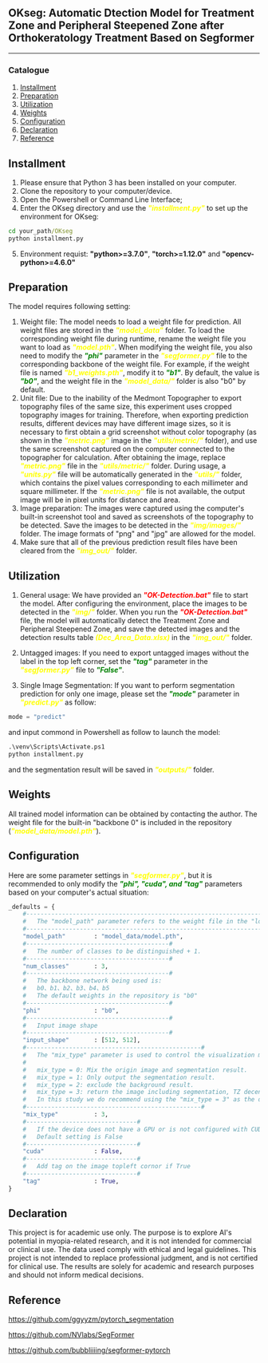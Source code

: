 ## OKseg: Automatic Dtection Model for Treatment Zone and Peripheral Steepened Zone after Orthokeratology Treatment Based on Segformer
---

### Catalogue
1. [Installment](#Installment)
2. [Preparation](#Preparation)
3. [Utilization](#Utilization)
4. [Weights](#Weights)
5. [Configuration](#Configuration)
6. [Declaration](#Declaration)
7. [Reference](#Reference)

## Installment
1. Please ensure that Python 3 has been installed on your computer.
2. Clone the repository to your computer/device.
3. Open the Powershell or Command Line Interface;
4. Enter the OKseg directory and use the <font color=#FFFF00>***"installment.py"***</font> to set up the environment for OKseg:
```cmd
cd your_path/OKseg
python installment.py
```
5. Environment requist: **"python>=3.7.0"**, **"torch>=1.12.0"** and **"opencv-python>=4.6.0"**

## Preparation
The model requires following setting:
1. Weight file: The model needs to load a weight file for prediction. All weight files are stored in the <font color=#FFFF00>***"model_data"***</font> folder. To load the corresponding weight file during runtime, rename the weight file you want to load as <font color=#FFFF00>***"model.pth"***</font>. When modifying the weight file, you also need to modify the <font color=#008000>***"phi"***</font> parameter in the <font color=#FFFF00>***"segformer.py"***</font> file to the corresponding backbone of the weight file. For example, if the weight file is named <font color=#FFFF00>***"b1_weights.pth"***</font>, modify it to <font color=#008000>***"b1"***</font>. By default, the value is <font color=#008000>***"b0"***</font>, and the weight file in the <font color=#FFFF00>***"model_data/"***</font> folder is also "b0" by default.
2. Unit file: Due to the inability of the Medmont Topographer to export topography files of the same size, this experiment uses cropped topography images for training. Therefore, when exporting prediction results, different devices may have different image sizes, so it is necessary to first obtain a grid screenshot without color topography (as shown in the <font color=#FFFF00>***"metric.png"***</font> image in the <font color=#FFFF00>***"utils/metric/"***</font> folder), and use the same screenshot captured on the computer connected to the topographer for calculation. After obtaining the image, replace <font color=#FFFF00>***"metric.png"***</font> file in the <font color=#FFFF00>***"utils/metric/"***</font> folder. During usage, a <font color=#FFFF00>***"units.py"***</font> file will be automatically generated in the <font color=#FFFF00>***"utils/"***</font> folder, which contains the pixel values corresponding to each millimeter and square millimeter. If the <font color=#FFFF00>***"metric.png"***</font> file is not available, the output image will be in pixel units for distance and area.
3. Image preparation: The images were captured using the computer's built-in screenshot tool and saved as screenshots of the topography to be detected. Save the images to be detected in the <font color=#FFFF00>***"img/images/"***</font> folder. The image formats of "png" and "jpg" are allowed for the model.
4. Make sure that all of the previous prediction result files have been cleared from the <font color=#FFFF00>***"img_out/"***</font> folder.

## Utilization
1. General usage: We have provided an <font color=#FF000>***"OK-Detection.bat"***</font> file to start the model. After configuring the environment, place the images to be detected in the <font color=#FFFF00>***"img/"***</font> folder. When you run the <font color=#FF000>***"OK-Detection.bat"***</font> file, the model will automatically detect the Treatment Zone and Peripheral Steepened Zone, and save the detected images and the detection results table <font color=#FFFF00>***(Dec_Area_Data.xlsx)***</font> in the <font color=#FFFF00>***"img_out/"***</font> folder.

2. Untagged images: If you need to export untagged images without the label in the top left corner, set the <font color=#008000>***"tag"***</font> parameter in the <font color=#FFFF00>***"segformer.py"***</font> file to <font color=#008000>***"False"***</font>.

3. Single Image Segmentation: If you want to perform segmentation prediction for only one image, please set the <font color=#008000>***"mode"***</font> parameter in <font color=#FFFF00>***"predict.py"***</font> as follow:
```python
mode = "predict"
```
and input commond in Powershell as follow to launch the model:
```cmd
.\venv\Scripts\Activate.ps1
python installment.py
```
and the segmentation result will be saved in <font color=#FFFF00>***"outputs/"***</font> folder.

## Weights
All trained model information can be obtained by contacting the author. The weight file for the built-in "backbone 0" is included in the repository (<font color=#FFFF00>***"model_data/model.pth"***</font>).

## Configuration
Here are some parameter settings in <font color=#FFFF00>***"segformer.py"***</font>, but it is recommended to only modify the <font color=#008000>***"phi", "cuda", and "tag"***</font> parameters based on your computer's actual situation:
```python
_defaults = {
    #-------------------------------------------------------------------#
    #   The "model_path" parameter refers to the weight file in the "logs" folder.
    #-------------------------------------------------------------------#
    "model_path"        : "model_data/model.pth",
    #----------------------------------------#
    #   The number of classes to be distinguished + 1.
    #----------------------------------------#
    "num_classes"       : 3,
    #----------------------------------------#
    #   The backbone network being used is:
    #   b0、b1、b2、b3、b4、b5
    #   The default weights in the repository is "b0"
    #----------------------------------------#
    "phi"               : "b0",
    #----------------------------------------#
    #   Input image shape
    #----------------------------------------#
    "input_shape"       : [512, 512],
    #-------------------------------------------------#
    #   The "mix_type" parameter is used to control the visualization method of the detection results.
    #
    #   mix_type = 0: Mix the origin image and segmentation result.
    #   mix_type = 1: Only output the segmentation result.
    #   mix_type = 2: exclude the background result.
    #   mix_type = 3: return the image including segmentation, TZ decentration result
    #   In this study we do recommend using the "mix_type = 3" as the default setting in segmentation.
    #-------------------------------------------------#
    "mix_type"          : 3,
    #-------------------------------#
    #   If the device does not have a GPU or is not configured with CUDA, please set it to False here.
    #   Default setting is False
    #-------------------------------#
    "cuda"              : False,
    #-------------------------------#
    #   Add tag on the image topleft cornor if True
    #-------------------------------#
    "tag"               : True,
}
```

## Declaration
This project is for academic use only. The purpose is to explore AI's potential in myopia-related research, and it is not intended for commercial or clinical use. The data used comply with ethical and legal guidelines. This project is not intended to replace professional judgment, and is not certified for clinical use. The results are solely for academic and research purposes and should not inform medical decisions.

## Reference
https://github.com/ggyyzm/pytorch_segmentation  

https://github.com/NVlabs/SegFormer  

https://github.com/bubbliiiing/segformer-pytorch